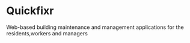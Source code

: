 # Quickfixr
Web-based  building maintenance  and management  applications  for the residents,workers and managers 
